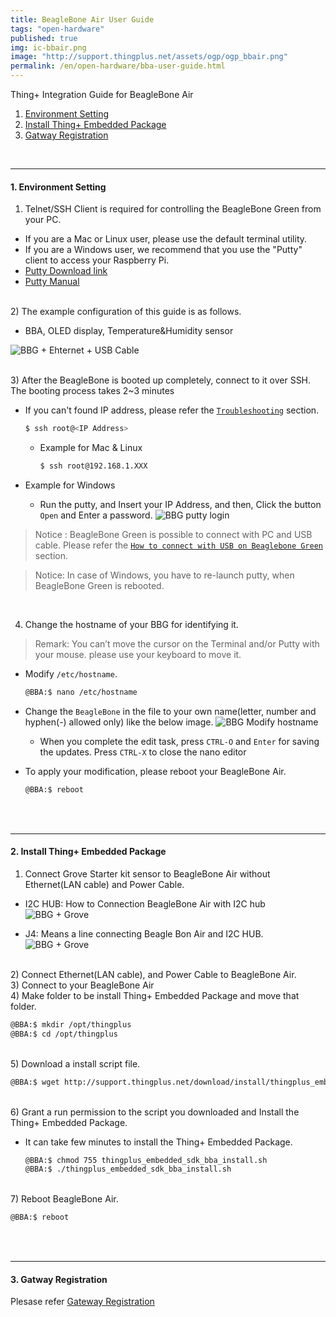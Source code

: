 ```yaml
---
title: BeagleBone Air User Guide
tags: "open-hardware"
published: true
img: ic-bbair.png
image: "http://support.thingplus.net/assets/ogp/ogp_bbair.png"
permalink: /en/open-hardware/bba-user-guide.html
---
```


Thing+ Integration Guide for BeagleBone Air
<div id='id-setting'></div>

1. [Environment Setting](#id-setting)
2. [Install Thing+ Embedded Package](#id-package)
3. [Gatway Registration](#id-register)

<br/>

---

#### 1. Environment Setting

1) Telnet/SSH Client is required for controlling the BeagleBone Green from your PC.

- If you are a Mac or Linux user, please use the default terminal utility.
- If you are a Windows user, we recommend that you use the "Putty" client to access your Raspberry Pi.
- [Putty Download link](http://the.earth.li/~sgtatham/putty/latest/x86/putty.exe)
- [Putty Manual](http://the.earth.li/~sgtatham/putty/0.58/htmldoc/)

<br/>
2) The example configuration of this guide is as follows.

  - BBA, OLED display, Temperature&Humidity sensor

![BBG + Ehternet + USB Cable](/assets/bba_board_sensors.png)

<br/>
3) After the BeagleBone is booted up completely, connect to it over SSH. The booting process takes 2~3 minutes

- If you can't found IP address, please refer the [`Troubleshooting`](/en/help/troubleshooting.html) section.

   ```bash
   $ ssh root@<IP Address>
   ```

   - Example for Mac & Linux

     ```bash
     $ ssh root@192.168.1.XXX
     ```
   
- Example for Windows
  - Run the putty, and Insert your IP Address, and then, Click the button `Open` and Enter a password.
    ![BBG putty login](/assets/putty_login_bbg.png)

> Notice : BeagleBone Green is possible to connect with PC and USB cable. Please refer the [`How to connect with USB on Beaglebone Green`](#id-bbg-usbconnect) section.

> Notice: In case of Windows, you have to re-launch putty, when BeagleBone Green is rebooted.

<br/>

4) Change the hostname of your BBG for identifying it.

> Remark: You can’t move the cursor on the Terminal and/or Putty with your mouse. please use your keyboard to move it.

- Modify `/etc/hostname`.

  ```bash
  @BBA:$ nano /etc/hostname
  ```

- Change the `BeagleBone` in the file to your own name(letter, number and hyphen(-) allowed only) like the below image. 
  ![BBG Modify hostname](/assets/modify_hostname.png)

  - When you complete the edit task, press `CTRL-O` and `Enter` for saving the updates. Press `CTRL-X` to close the nano editor


- To apply your modification, please reboot your BeagleBone Air.

  ```bash
  @BBA:$ reboot
  ```

<div id='id-package'></div>
<br/><br/>

---

#### 2. Install Thing+ Embedded Package

1) Connect Grove Starter kit sensor to BeagleBone Air without Ethernet(LAN cable) and Power Cable.

- I2C HUB: How to Connection BeagleBone Air with I2C hub
![BBG + Grove](/assets/bba_i2chub.png)

- J4: Means a line connecting Beagle Bon Air and I2C HUB.
![BBG + Grove](/assets/bba_sensor_connect.png)

<br/>
2) Connect Ethernet(LAN cable), and Power Cable to BeagleBone Air.

<br/>
3) Connect to your BeagleBone Air

<br/>
4) Make folder to be install Thing+ Embedded Package and move that folder.

```bash
@BBA:$ mkdir /opt/thingplus
@BBA:$ cd /opt/thingplus
```

<br/>
5) Download a install script file.

```bash
@BBA:$ wget http://support.thingplus.net/download/install/thingplus_embedded_sdk_bba_install.sh
```


<br/>
6) Grant a run permission to the script you downloaded and Install the Thing+ Embedded Package.

- It can take few minutes to install the Thing+ Embedded Package.

  ```bash
  @BBA:$ chmod 755 thingplus_embedded_sdk_bba_install.sh
  @BBA:$ ./thingplus_embedded_sdk_bba_install.sh
  ```

<br/>
7) Reboot BeagleBone Air.

```bash
@BBA:$ reboot
```

<div id='id-register'></div>
<br/><br/>

---

#### 3. Gatway Registration
Plesase refer [Gateway Registration](/en/user-guide/registration.html#id-gateway)




<div class='scrolltop'>
    <div class='scroll icon'><i class="fa fa-arrow-circle-up"></i></div>
</div>
